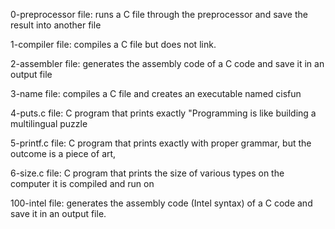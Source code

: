 0-preprocessor file: runs a C file through the preprocessor and save the result into another file

1-compiler file: compiles a C file but does not link.

2-assembler file: generates the assembly code of a C code and save it in an output file

3-name file: compiles a C file and creates an executable named cisfun

4-puts.c file: C program that prints exactly "Programming is like building a multilingual puzzle

5-printf.c file: C program that prints exactly with proper grammar, but the outcome is a piece of art,

6-size.c  file: C program that prints the size of various types on the computer it is compiled and run on

100-intel file: generates the assembly code (Intel syntax) of a C code and save it in an output file.
